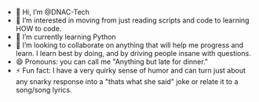 - 👋 Hi, I’m @DNAC-Tech
- 👀 I’m interested in moving from just reading scripts and code to learning HOW to code.
- 🌱 I’m currently learning Python
- 💞️ I’m looking to collaborate on anything that will help me progress and learn.  I learn best by doing, and by driving people insane with questions.
- 😄 Pronouns: you can call me "Anything but late for dinner."
- ⚡ Fun fact: I have a very quirky sense of humor and can turn just about any snarky response into a "thats what she said" joke or relate it to a song/song lyrics.

<!---
DNAC-Tech/DNAC-Tech is a ✨ special ✨ repository because its `README.md` (this file) appears on your GitHub profile.
You can click the Preview link to take a look at your changes.
--->
